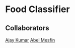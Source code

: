 # Food Classifier
## Collaborators 
[Ajay Kumar](https://github.com/ajaykumar4127)
[Abel Mesfin](https://github.com/Abel0217)

